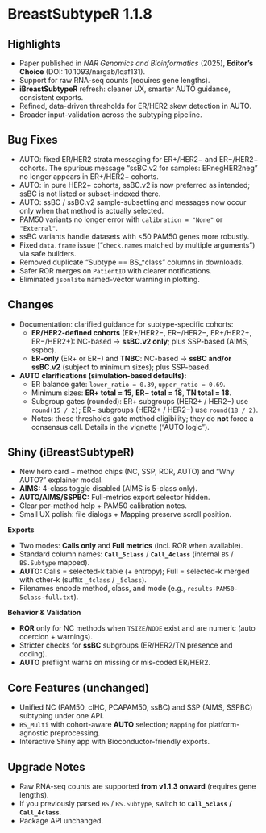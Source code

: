 # BreastSubtypeR 1.1.8

## Highlights
- Paper published in *NAR Genomics and Bioinformatics* (2025), **Editor’s Choice** (DOI: 10.1093/nargab/lqaf131).
- Support for raw RNA-seq counts (requires gene lengths).
- **iBreastSubtypeR** refresh: cleaner UX, smarter AUTO guidance, consistent exports.
- Refined, data-driven thresholds for ER/HER2 skew detection in AUTO.
- Broader input-validation across the subtyping pipeline.

## Bug Fixes
- AUTO: fixed ER/HER2 strata messaging for ER+/HER2− and ER−/HER2− cohorts.
The spurious message “ssBC.v2 for samples: ERnegHER2neg” no longer appears 
in ER+/HER2− cohorts.
- AUTO: in pure HER2+ cohorts, ssBC.v2 is now preferred as intended; 
ssBC is not listed or subset-indexed there.
- AUTO: ssBC / ssBC.v2 sample-subsetting and messages now occur only when 
that method is actually selected.
- PAM50 variants no longer error with `calibration = "None"` or `"External"`.
- ssBC variants handle datasets with <50 PAM50 genes more robustly.
- Fixed `data.frame` issue (“`check.names` matched by multiple arguments”) 
via safe builders.
- Removed duplicate “Subtype == BS_*class” columns in downloads.
- Safer ROR merges on `PatientID` with clearer notifications.
- Eliminated `jsonlite` named-vector warning in plotting.

## Changes
- Documentation: clarified guidance for subtype-specific cohorts:
  -  **ER/HER2-defined cohorts** (ER+/HER2−, ER−/HER2−, ER+/HER2+, ER−/HER2+): 
  NC-based → **ssBC.v2 only**; plus SSP-based (AIMS, sspbc).
  -  **ER-only** (ER+ or ER−) and **TNBC**: 
  NC-based → **ssBC and/or ssBC.v2** (subject to minimum sizes); plus SSP-based.
- **AUTO clarifications (simulation-based defaults):**
  - ER balance gate: `lower_ratio = 0.39`, `upper_ratio = 0.69`.
  - Minimum sizes: **ER+ total = 15**, **ER− total = 18**,  **TN total = 18**.
  - Subgroup gates (rounded): ER+ subgroups (HER2+ / HER2−) use `round(15 / 2)`; 
  ER− subgroups (HER2+ / HER2−) use `round(18 / 2)`.
  - Notes: these thresholds gate method eligibility; 
  they do **not** force a consensus call. Details in the vignette (“AUTO logic”).
  
## Shiny (iBreastSubtypeR)
- New hero card + method chips (NC, SSP, ROR, AUTO) and “Why AUTO?” explainer modal.
- **AIMS:** 4-class toggle disabled (AIMS is 5-class only).
- **AUTO/AIMS/SSPBC:** Full-metrics export selector hidden.
- Clear per-method help + PAM50 calibration notes.
- Small UX polish: file dialogs + Mapping preserve scroll position.

**Exports**
- Two modes: **Calls only** and **Full metrics** (incl. ROR when available).
- Standard column names: **`Call_5class`** / **`Call_4class`** (internal `BS` / `BS.Subtype` mapped).
- **AUTO:** Calls = selected-k table (+ entropy); Full = selected-k merged with other-k (suffix `_4class` / `_5class`).
- Filenames encode method, class, and mode (e.g., `results-PAM50-5class-full.txt`).

**Behavior & Validation**
- **ROR** only for NC methods when `TSIZE`/`NODE` exist and are numeric (auto coercion + warnings).
- Stricter checks for **ssBC** subgroups (ER/HER2/TN presence and coding).
- **AUTO** preflight warns on missing or mis-coded ER/HER2.

## Core Features (unchanged)
- Unified NC (PAM50, cIHC, PCAPAM50, ssBC) and SSP (AIMS, SSPBC) subtyping under one API.
- `BS_Multi` with cohort-aware **AUTO** selection; `Mapping` for platform-agnostic preprocessing.
- Interactive Shiny app with Bioconductor-friendly exports.

## Upgrade Notes
- Raw RNA-seq counts are supported **from v1.1.3 onward** (requires gene lengths).
- If you previously parsed `BS` / `BS.Subtype`, switch to **`Call_5class` / `Call_4class`**.
- Package API unchanged.

